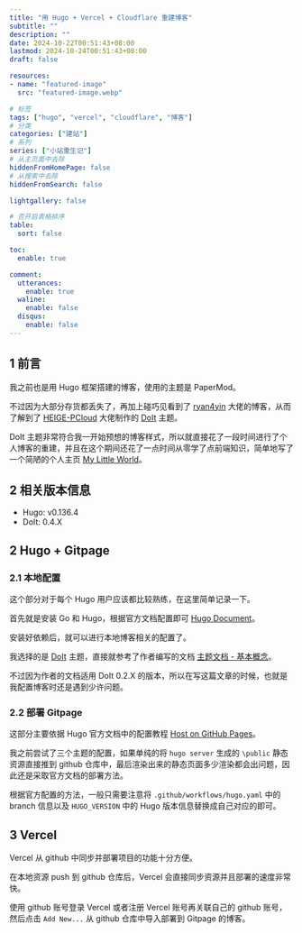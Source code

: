 ```yaml
---
title: "用 Hugo + Vercel + Cloudflare 重建博客"
subtitle: ""
description: ""
date: 2024-10-22T00:51:43+08:00
lastmod: 2024-10-24T00:51:43+08:00
draft: false

resources:
- name: "featured-image"
  src: "featured-image.webp"

# 标签
tags: ["hugo", "vercel", "cloudflare", "博客"]
# 分类
categories: ["建站"]
# 系列
series: ["小站重生记"]
# 从主页面中去除
hiddenFromHomePage: false
# 从搜索中去除
hiddenFromSearch: false

lightgallery: false

# 否开启表格排序
table:
  sort: false

toc:
  enable: true

comment:
  utterances:
    enable: true
  waline:
    enable: false
  disqus:
    enable: false
---
```

## 1 前言
我之前也是用 Hugo 框架搭建的博客，使用的主题是 PaperMod。

不过因为大部分存货都丢失了，再加上碰巧见看到了 [ryan4yin](https://thiscute.world/) 大佬的博客，从而了解到了 [HEIGE-PCloud](https://pcloud.dev/) 大佬制作的 [DoIt](https://github.com/HEIGE-PCloud/DoIt) 主题。

DoIt 主题非常符合我一开始预想的博客样式，所以就直接花了一段时间进行了个人博客的重建，并且在这个期间还花了一点时间从零学了点前端知识，简单地写了一个简陋的个人主页 [My Little World](https://www.mulbx.top/)。

## 2 相关版本信息
- Hugo: v0.136.4
- DoIt: 0.4.X

## 2 Hugo + Gitpage
### 2.1 本地配置
这个部分对于每个 Hugo 用户应该都比较熟练，在这里简单记录一下。

首先就是安装 Go 和 Hugo，根据官方文档配置即可 [Hugo Document](https://gohugo.io/documentation/)。

安装好依赖后，就可以进行本地博客相关的配置了。

我选择的是 [DoIt](https://github.com/HEIGE-PCloud/DoIt) 主题，直接就参考了作者编写的文档 [主题文档 - 基本概念](https://hugodoit.pages.dev/zh-cn/theme-documentation-basics/)。

不过因为作者的文档适用 DoIt 0.2.X 的版本，所以在写这篇文章的时候，也就是我配置博客时还是遇到少许问题。

### 2.2 部署 Gitpage
这部分主要依据 Hugo 官方文档中的配置教程 [Host on GitHub Pages](https://gohugo.io/hosting-and-deployment/hosting-on-github/)。

我之前尝试了三个主题的配置，如果单纯的将 `hugo server` 生成的 `\public` 静态资源直接推到 github 仓库中，最后渲染出来的静态页面多少渲染都会出问题，因此还是采取官方文档的部署方法。

根据官方配置的方法，一般只需要注意将 `.github/workflows/hugo.yaml` 中的 branch 信息以及 `HUGO_VERSION` 中的 Hugo 版本信息替换成自己对应的即可。

## 3 Vercel
Vercel 从 github 中同步并部署项目的功能十分方便。

在本地资源 push 到 github 仓库后，Vercel 会直接同步资源并且部署的速度非常快。

使用 github 账号登录 Vercel 或者注册 Vercel 账号再关联自己的 github 账号，然后点击 `Add New...` 从 github 仓库中导入部署到 Gitpage 的博客。